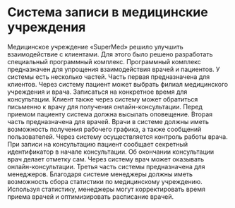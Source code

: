 # Система записи в медицинские учреждения

Медицинское учреждение «SuperMed» решило улучшить взаимодействие с клиентами. Для этого было решено разработать специальный программный комплекс. Программный комплекс предназначен для упрощения взаимодействия врачей и пациентов. У системы есть несколько частей.
Часть первая предназначена для клиентов. Через систему пациент может выбрать филиал медицинского учреждения и врача. Записаться на конкретное время для консультации. Клиент также через систему может обратиться письменно к врачу для получения онлайн-консультации. Перед приемом пациенту система должна высылать оповещение.
Вторая часть предназначена для врачей. Врачи в системе должны иметь возможность получения рабочего графика, а также сообщений пользователей. Через систему осуществляется контроль работы врача. При записи на консультацию пациент сообщает секретный идентификатор в начале консультации. Об окончании консультации врач делает отметку сам. Через систему врач может оказывать онлайн-консультации. 
Третья часть системы предназначена для менеджеров. Благодаря системе менеджеры должны иметь возможность сбора статистики по медицинскому учреждению. Используя статистику, менеджеры могут корректировать время приема врачей и оптимизировать расписание врачей.
